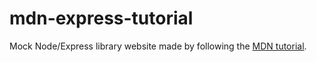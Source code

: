 # mdn-express-tutorial
Mock Node/Express library website made by following the [MDN tutorial](https://developer.mozilla.org/en-US/docs/Learn/Server-side/Express_Nodejs).
